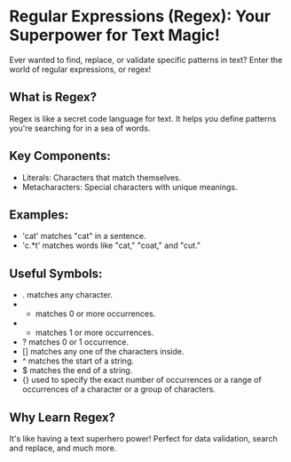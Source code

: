 # Regular Expressions (Regex): Your Superpower for Text Magic!

Ever wanted to find, replace, or validate specific patterns in text? Enter the world of regular expressions, or regex!

## What is Regex?

Regex is like a secret code language for text. It helps you define patterns you're searching for in a sea of words.

## Key Components:

- Literals: Characters that match themselves.
- Metacharacters: Special characters with unique meanings.

## Examples:

- 'cat' matches "cat" in a sentence.
- 'c.*t' matches words like "cat," "coat," and "cut."

## Useful Symbols:

- . matches any character.
- * matches 0 or more occurrences.
- + matches 1 or more occurrences.
- ? matches 0 or 1 occurrence.
- [] matches any one of the characters inside.
- ^ matches the start of a string.
- $ matches the end of a string.
- {} used to specify the exact number of occurrences or a range of occurrences of a character or a group of characters.

## Why Learn Regex?

It's like having a text superhero power! Perfect for data validation, search and replace, and much more.

